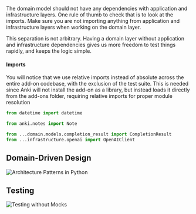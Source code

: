 The domain model should not have any dependencies with application and infrastructure layers. One rule of thumb to check that is to look at the imports. Make sure you are not importing anything from application and infrastructure layers when working on the domain layer. 

This separation is not arbitrary. Having a domain layer without application and infrastructure dependencies gives us more freedom to test things rapidly, and keeps the logic simple.


#### Imports

You will notice that we use relative imports instead of absolute across the entire add-on codebase, with the exclusion of the test suite. This is needed since Anki will not install the add-on as a library, but instead loads it directly from the add-ons folder, requiring relative imports for proper module resolution

```python
from datetime import datetime

from anki.notes import Note

from ...domain.models.completion_result import CompletionResult
from ...infrastructure.openai import OpenAIClient
```

## Domain-Driven Design

![Architecture Patterns in Python](https://www.cosmicpython.com/)

## Testing

![Testing without Mocks](https://www.jamesshore.com/v2/projects/nullables/testing-without-mocks)

